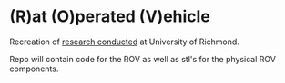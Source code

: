# (R)at (O)perated (V)ehicle

Recreation of [research conducted](https://www.youtube.com/watch?v=08G8u7sk2Jo) at University of Richmond. 

Repo will contain code for the ROV as well as stl's for the physical ROV components. 

